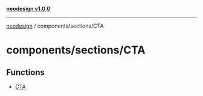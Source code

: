 [**neodesign v1.0.0**](../../../README.md)

***

[neodesign](../../../modules.md) / components/sections/CTA

# components/sections/CTA

## Functions

- [CTA](functions/CTA.md)
